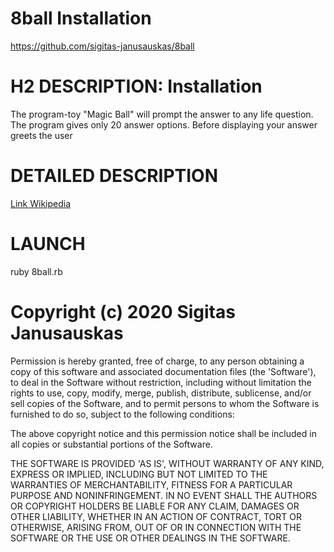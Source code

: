 # 8ball Installation

https://github.com/sigitas-janusauskas/8ball

# H2 DESCRIPTION: Installation

Тhe program-toy "Magic Ball" will prompt the answer to any life question. The program gives only 20 answer options. Before displaying your answer greets the user

# DETAILED DESCRIPTION

[Link Wikipedia](https://en.wikipedia.org/wiki/Magic_8-Ball)

# LAUNCH

ruby 8ball.rb

# Copyright (c) 2020 Sigitas Janusauskas

Permission is hereby granted, free of charge, to any person obtaining a copy of this software and associated documentation files (the 'Software'), to deal in the Software without restriction, including without limitation the rights to use, copy, modify, merge, publish, distribute, sublicense, and/or sell copies of the Software, and to permit persons to whom the Software is furnished to do so, subject to the following conditions:

The above copyright notice and this permission notice shall be included in all copies or substantial portions of the Software.

THE SOFTWARE IS PROVIDED 'AS IS', WITHOUT WARRANTY OF ANY KIND, EXPRESS OR IMPLIED, INCLUDING BUT NOT LIMITED TO THE WARRANTIES OF MERCHANTABILITY, FITNESS FOR A PARTICULAR PURPOSE AND NONINFRINGEMENT. IN NO EVENT SHALL THE AUTHORS OR COPYRIGHT HOLDERS BE LIABLE FOR ANY CLAIM, DAMAGES OR OTHER LIABILITY, WHETHER IN AN ACTION OF CONTRACT, TORT OR OTHERWISE, ARISING FROM, OUT OF OR IN CONNECTION WITH THE SOFTWARE OR THE USE OR OTHER DEALINGS IN THE SOFTWARE.
